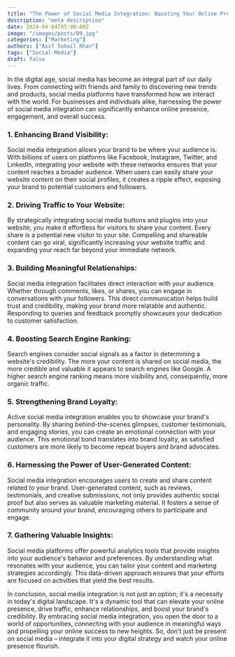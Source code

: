 ```yaml
---
title: "The Power of Social Media Integration: Boosting Your Online Presence"
description: "meta description"
date: 2024-04-04T05:00:00Z
image: "/images/posts/09.jpg"
categories: ["Marketing"]
authors: ["Asif Suhail Khan"]
tags: ["Social-Media"]
draft: false
---
```


In the digital age, social media has become an integral part of our daily lives. From connecting with friends and family to discovering new trends and products, social media platforms have transformed how we interact with the world. For businesses and individuals alike, harnessing the power of social media integration can significantly enhance online presence, engagement, and overall success.

### **1. Enhancing Brand Visibility:**

Social media integration allows your brand to be where your audience is. With billions of users on platforms like Facebook, Instagram, Twitter, and LinkedIn, integrating your website with these networks ensures that your content reaches a broader audience. When users can easily share your website content on their social profiles, it creates a ripple effect, exposing your brand to potential customers and followers.

### **2. Driving Traffic to Your Website:**

By strategically integrating social media buttons and plugins into your website, you make it effortless for visitors to share your content. Every share is a potential new visitor to your site. Compelling and shareable content can go viral, significantly increasing your website traffic and expanding your reach far beyond your immediate network.

### **3. Building Meaningful Relationships:**

Social media integration facilitates direct interaction with your audience. Whether through comments, likes, or shares, you can engage in conversations with your followers. This direct communication helps build trust and credibility, making your brand more relatable and authentic. Responding to queries and feedback promptly showcases your dedication to customer satisfaction.

### **4. Boosting Search Engine Ranking:**

Search engines consider social signals as a factor in determining a website's credibility. The more your content is shared on social media, the more credible and valuable it appears to search engines like Google. A higher search engine ranking means more visibility and, consequently, more organic traffic.

### **5. Strengthening Brand Loyalty:**

Active social media integration enables you to showcase your brand's personality. By sharing behind-the-scenes glimpses, customer testimonials, and engaging stories, you can create an emotional connection with your audience. This emotional bond translates into brand loyalty, as satisfied customers are more likely to become repeat buyers and brand advocates.

### **6. Harnessing the Power of User-Generated Content:**

Social media integration encourages users to create and share content related to your brand. User-generated content, such as reviews, testimonials, and creative submissions, not only provides authentic social proof but also serves as valuable marketing material. It fosters a sense of community around your brand, encouraging others to participate and engage.

### **7. Gathering Valuable Insights:**

Social media platforms offer powerful analytics tools that provide insights into your audience's behavior and preferences. By understanding what resonates with your audience, you can tailor your content and marketing strategies accordingly. This data-driven approach ensures that your efforts are focused on activities that yield the best results.

In conclusion, social media integration is not just an option; it's a necessity in today's digital landscape. It's a dynamic tool that can elevate your online presence, drive traffic, enhance relationships, and boost your brand's credibility. By embracing social media integration, you open the door to a world of opportunities, connecting with your audience in meaningful ways and propelling your online success to new heights. So, don't just be present on social media – integrate it into your digital strategy and watch your online presence flourish.
